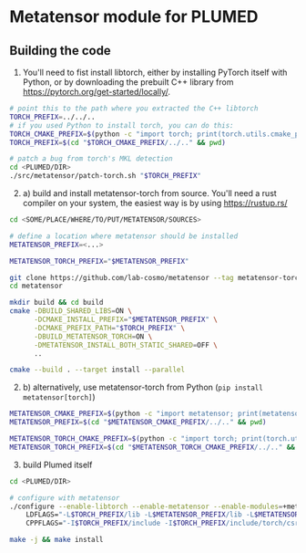 # Metatensor module for PLUMED


## Building the code

1. You'll need to fist install libtorch, either by installing PyTorch itself
   with Python, or by downloading the prebuilt C++ library from
   https://pytorch.org/get-started/locally/.

```bash
# point this to the path where you extracted the C++ libtorch
TORCH_PREFIX=../../..
# if you used Python to install torch, you can do this:
TORCH_CMAKE_PREFIX=$(python -c "import torch; print(torch.utils.cmake_prefix_path)")
TORCH_PREFIX=$(cd "$TORCH_CMAKE_PREFIX/../.." && pwd)

# patch a bug from torch's MKL detection
cd <PLUMED/DIR>
./src/metatensor/patch-torch.sh "$TORCH_PREFIX"
```

2. a) build and install metatensor-torch from source. You'll need a rust
      compiler on your system, the easiest way is by using https://rustup.rs/

```bash
cd <SOME/PLACE/WHERE/TO/PUT/METATENSOR/SOURCES>

# define a location where metatensor should be installed
METATENSOR_PREFIX=<...>

METATENSOR_TORCH_PREFIX="$METATENSOR_PREFIX"

git clone https://github.com/lab-cosmo/metatensor --tag metatensor-torch-v0.3.0
cd metatensor

mkdir build && cd build
cmake -DBUILD_SHARED_LIBS=ON \
      -DCMAKE_INSTALL_PREFIX="$METATENSOR_PREFIX" \
      -DCMAKE_PREFIX_PATH="$TORCH_PREFIX" \
      -DBUILD_METATENSOR_TORCH=ON \
      -DMETATENSOR_INSTALL_BOTH_STATIC_SHARED=OFF \
      ..

cmake --build . --target install --parallel
```

2. b) alternatively, use metatensor-torch from Python (`pip install metatensor[torch]`)

```bash
METATENSOR_CMAKE_PREFIX=$(python -c "import metatensor; print(metatensor.utils.cmake_prefix_path)")
METATENSOR_PREFIX=$(cd "$METATENSOR_CMAKE_PREFIX/../.." && pwd)

METATENSOR_TORCH_CMAKE_PREFIX=$(python -c "import torch; print(torch.utils.cmake_prefix_path)")
METATENSOR_TORCH_PREFIX=$(cd "$METATENSOR_TORCH_CMAKE_PREFIX/../.." && pwd)
```

3. build Plumed itself

```bash
cd <PLUMED/DIR>

# configure with metatensor
./configure --enable-libtorch --enable-metatensor --enable-modules=+metatensor \
    LDFLAGS="-L$TORCH_PREFIX/lib -L$METATENSOR_PREFIX/lib -L$METATENSOR_TORCH_PREFIX/lib" \
    CPPFLAGS="-I$TORCH_PREFIX/include -I$TORCH_PREFIX/include/torch/csrc/api/include -I$METATENSOR_PREFIX/include -I$METATENSOR_TORCH_PREFIX/include"

make -j && make install
```
